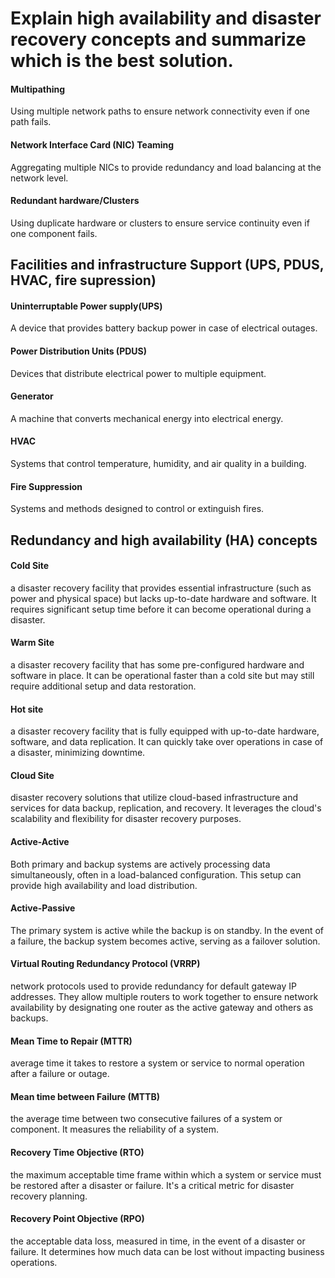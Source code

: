 # Explain high availability and disaster recovery concepts and summarize which is the best solution.
#### Multipathing
Using multiple network paths to ensure network connectivity even if one path fails.
#### Network Interface Card (NIC) Teaming
Aggregating multiple NICs to provide redundancy and load balancing at the network level.
#### Redundant hardware/Clusters
Using duplicate hardware or clusters to ensure service continuity even if one component fails.
## Facilities and infrastructure Support (UPS, PDUS, HVAC, fire supression)

#### Uninterruptable Power supply(UPS)
A device that provides battery backup power in case of electrical outages.
#### Power Distribution Units (PDUS)
Devices that distribute electrical power to multiple equipment.
#### Generator
A machine that converts mechanical energy into electrical energy.
#### HVAC
Systems that control temperature, humidity, and air quality in a building.
#### Fire Suppression
Systems and methods designed to control or extinguish fires.
## Redundancy and high availability (HA) concepts

#### Cold Site
a disaster recovery facility that provides essential infrastructure (such as power and physical space) but lacks up-to-date hardware and software. It requires significant setup time before it can become operational during a disaster.
#### Warm Site
a disaster recovery facility that has some pre-configured hardware and software in place. It can be operational faster than a cold site but may still require additional setup and data restoration.
#### Hot site
a disaster recovery facility that is fully equipped with up-to-date hardware, software, and data replication. It can quickly take over operations in case of a disaster, minimizing downtime.
#### Cloud Site
disaster recovery solutions that utilize cloud-based infrastructure and services for data backup, replication, and recovery. It leverages the cloud's scalability and flexibility for disaster recovery purposes.
#### Active-Active
Both primary and backup systems are actively processing data simultaneously, often in a load-balanced configuration. This setup can provide high availability and load distribution.
#### Active-Passive
The primary system is active while the backup is on standby. In the event of a failure, the backup system becomes active, serving as a failover solution.
#### Virtual Routing Redundancy Protocol (VRRP)
network protocols used to provide redundancy for default gateway IP addresses. They allow multiple routers to work together to ensure network availability by designating one router as the active gateway and others as backups.
#### Mean Time to Repair (MTTR)
average time it takes to restore a system or service to normal operation after a failure or outage.
#### Mean time between Failure (MTTB)
the average time between two consecutive failures of a system or component. It measures the reliability of a system.
#### Recovery Time Objective (RTO)
the maximum acceptable time frame within which a system or service must be restored after a disaster or failure. It's a critical metric for disaster recovery planning.
#### Recovery Point Objective (RPO)
the acceptable data loss, measured in time, in the event of a disaster or failure. It determines how much data can be lost without impacting business operations.